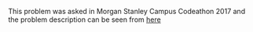 This problem was asked in Morgan Stanley Campus Codeathon 2017 and the problem description can be seen from [here](https://www.hackerrank.com/contests/morgan-stanley-codeathon-2017/challenges/the-great-game-of-galia)

